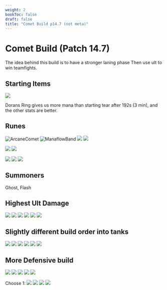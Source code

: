 ```yaml
---
weight: 2
bookToc: false
draft: false
title: "Comet Build p14.7 (not meta)"
---
```


# Comet Build (Patch 14.7)
The idea behind this build is to have a stronger laning phase
Then use ult to win teamfights.


## Starting Items
![](/item/1056.png)

Dorans Ring gives us more mana than starting tear after 192s (3 min), and the other stats are better.



## Runes
![ArcaneComet](/Styles/Sorcery/ArcaneComet/ArcaneComet.png "Arcane Comet")
![ManaflowBand](/Styles/Sorcery/ManaflowBand/ManaflowBand.png)
![](/Styles/Sorcery/AbsoluteFocus/AbsoluteFocus.png)
![](/Styles/Sorcery/GatheringStorm/GatheringStorm.png)

![](/Styles/Domination/EyeballCollection/EyeballCollection.png)
![](/Styles/Domination/TreasureHunter/TreasureHunter.png)

![](/StatMods/StatModsAdaptiveForceIcon.png)
![](/StatMods/StatModsAdaptiveForceIcon.png)
![](/StatMods/StatModsHealthScalingIcon.png)

## Summoners
Ghost, Flash

## Highest Ult Damage
![](/item/6697.png)
![](/item/6701.png)
![](/item/3036.png)
![](/item/6675.png)
![](/item/3072.png)
![](/item/6676.png)

## Slightly different build order into tanks
![](/item/6697.png)
![](/item/3036.png)
![](/item/6675.png)
![](/item/6676.png)
![](/item/3072.png)
![](/item/6701.png)

## More Defensive build 
![](/item/6701.png)
![](/item/6676.png)
![](/item/3036.png)
![](/item/3072.png)
![](/item/6675.png)

Choose 1:
![](/item/3814.png)
![](/item/3026.png)
![](/item/3156.png)
![](/item/6696.png) 